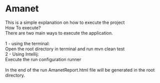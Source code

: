 # Amanet

This is a simple explanation on how to execute the project<br />
How To execute?<br />
There are two main ways to execute the application.<br />
<br />
  1 - using the terminal:<br /> 
      Open the root directory in terminal and run mvn clean test<br />
  2 - Using Intellij:<br />
      Execute the run configuration runner<br />
  <br />
  In the end of the run AmanetReport.html file will be generated in the root directory.
